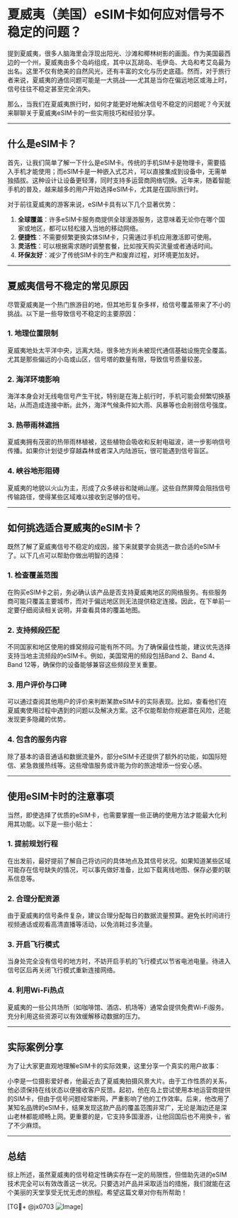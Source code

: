 # 夏威夷（美国）eSIM卡如何应对信号不稳定的问题？

提到夏威夷，很多人脑海里会浮现出阳光、沙滩和椰林树影的画面。作为美国最西边的一个州，夏威夷由多个岛屿组成，其中以瓦胡岛、毛伊岛、大岛和考艾岛最为出名。这里不仅有绝美的自然风光，还有丰富的文化与历史底蕴。然而，对于旅行者来说，夏威夷的通信问题可能是一大挑战——尤其是当你在偏远地区或海上时，信号往往不稳定甚至完全消失。

那么，当我们在夏威夷旅行时，如何才能更好地解决信号不稳定的问题呢？今天就来聊聊关于夏威夷eSIM卡的一些实用技巧和经验分享。

---

## 什么是eSIM卡？

首先，让我们简单了解一下什么是eSIM卡。传统的手机SIM卡是物理卡，需要插入手机才能使用；而eSIM卡是一种嵌入式芯片，可以直接集成到设备中，无需单独插拔。这种设计让设备更轻薄，同时支持多运营商网络切换。近年来，随着智能手机的普及，越来越多的用户开始选择eSIM卡，尤其是在国际旅行时。

对于前往夏威夷的游客来说，eSIM卡具有以下几个显著优势：

1. **全球覆盖**：许多eSIM卡服务商提供全球漫游服务，这意味着无论你在哪个国家或地区，都可以轻松接入当地的移动网络。
2. **便捷性**：不需要频繁更换实体SIM卡，只需通过手机应用激活即可使用。
3. **灵活性**：可以根据需求随时调整套餐，比如按天购买流量或者通话时间。
4. **环保友好**：减少了传统SIM卡的生产和废弃过程，对环境更加友好。

---

## 夏威夷信号不稳定的常见原因

尽管夏威夷是一个热门旅游目的地，但其地形复杂多样，给信号覆盖带来了不小的挑战。以下是一些导致信号不稳定的主要原因：

### 1. 地理位置限制
夏威夷地处太平洋中央，远离大陆，很多地方尚未被现代通信基础设施完全覆盖。尤其是那些偏远的小岛或山区，信号塔的数量有限，导致信号质量较差。

### 2. 海洋环境影响
海洋本身会对无线电信号产生干扰，特别是在海上航行时，手机可能会频繁切换基站，从而造成连接中断。此外，海洋气候条件如大雨、风暴等也会削弱信号强度。

### 3. 热带雨林遮挡
夏威夷拥有茂密的热带雨林植被，这些植物会吸收和反射电磁波，进一步影响信号传播。如果你计划徒步穿越森林或者深入内陆游玩，很可能遇到信号盲区。

### 4. 峡谷地形阻碍
夏威夷的地貌以火山为主，形成了众多峡谷和陡峭山崖。这些自然屏障会阻挡信号传输路径，使得某些区域难以接收到足够的信号。

---

## 如何挑选适合夏威夷的eSIM卡？

既然了解了夏威夷信号不稳定的成因，接下来就要学会挑选一款合适的eSIM卡了。以下几点可以帮助你做出明智的选择：

### 1. 检查覆盖范围
在购买eSIM卡之前，务必确认该产品是否支持夏威夷地区的网络服务。有些服务商可能只覆盖主要城市，而对于偏远地区则无法提供稳定连接。因此，在下单前一定要仔细阅读相关说明，并查看具体的覆盖地图。

### 2. 支持频段匹配
不同国家和地区使用的蜂窝频段可能有所不同。为了确保最佳性能，建议优先选择支持当地主流频段的eSIM卡。例如，美国常用的频段包括Band 2、Band 4、Band 12等，确保你的设备能够兼容这些频段至关重要。

### 3. 用户评价与口碑
可以通过查阅其他用户的评价来判断某款eSIM卡的实际表现。比如，查看他们在夏威夷使用过程中遇到的问题以及解决方案。这不仅能帮助你规避潜在风险，还能发现更多隐藏的优势。

### 4. 包含的服务内容
除了基本的语音通话和数据流量外，部分eSIM卡还提供了额外的功能，如国际短信、紧急救援热线等。这些增值服务或许能为你的旅途增添一份安心感。

---

## 使用eSIM卡时的注意事项

当然，即使选择了优质的eSIM卡，也需要掌握一些正确的使用方法才能最大化利用其功能。以下是一些小贴士：

### 1. 提前规划行程
在出发前，最好提前了解自己将访问的具体地点及其信号状况。如果知道某些区域可能存在信号缺失的情况，可以事先做好准备，比如下载离线地图、保存必要的联系信息等。

### 2. 合理分配资源
由于夏威夷的信号条件复杂，建议合理分配每日的数据流量预算。避免长时间进行视频通话或观看高清直播等活动，以免消耗过多流量。

### 3. 开启飞行模式
当身处完全没有信号的地方时，不妨开启手机的飞行模式以节省电池电量。待进入信号区后再关闭飞行模式重新连接网络。

### 4. 利用Wi-Fi热点
夏威夷的一些公共场所（如咖啡馆、酒店、机场等）通常会提供免费Wi-Fi服务。充分利用这些资源可以有效缓解移动数据的压力。

---

## 实际案例分享

为了让大家更直观地理解eSIM卡的实际效果，这里分享一个真实的用户故事：

小李是一位摄影爱好者，他最近去了夏威夷拍摄风景大片。由于工作性质的关系，他必须保持在线状态以便接收客户反馈。起初，他在岛上尝试使用本地运营商提供的SIM卡，但由于信号问题经常断网，严重影响了他的工作效率。后来，他改用了某知名品牌的eSIM卡，结果发现这款产品的覆盖范围非常广，无论是海边还是深山老林都能顺畅上网。更重要的是，它支持多国漫游，让他回国后也不用换卡，省了不少麻烦。

---

## 总结

综上所述，虽然夏威夷的信号稳定性确实存在一定的局限性，但借助先进的eSIM技术完全可以有效改善这一状况。只要选对产品并采取适当的措施，我们就能在这个美丽的天堂享受无忧无虑的旅程。希望这篇文章对你有所帮助！

[TG💪+ @jx0703 ![Image](https://github.com/user-attachments/assets/dbca1d08-cadb-493c-b0ec-ad6f7a83f270)]